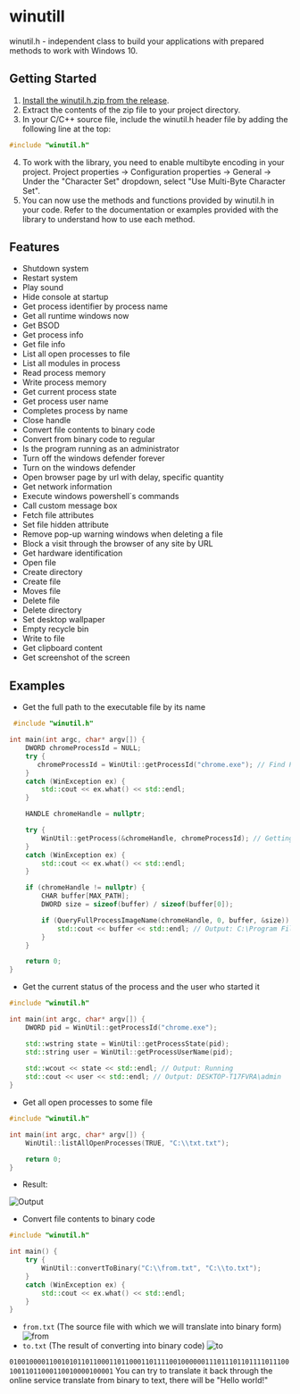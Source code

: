 # winutill

winutil.h - independent class to build your applications with prepared methods to work with Windows 10.

## Getting Started

1. [Install the winutil.h.zip from the release](https://github.com/wandvvs/winutil/releases/tag/new).
2. Extract the contents of the zip file to your project directory.
3. In your C/C++ source file, include the winutil.h header file by adding the following line at the top:
```cpp
#include "winutil.h"
```
4. To work with the library, you need to enable multibyte encoding in your project. Project properties -> Configuration properties -> General -> Under the "Character Set" dropdown, select "Use Multi-Byte Character Set".
6. You can now use the methods and functions provided by winutil.h in your code. Refer to the documentation or examples provided with the library to understand how to use each method.

## Features
- Shutdown system
- Restart system
- Play sound
- Hide console at startup
- Get process identifier by process name
- Get all runtime windows now
- Get BSOD
- Get process info
- Get file info
- List all open processes to file
- List all modules in process
- Read process memory
- Write process memory
- Get current process state
- Get process user name
- Completes process by name
- Close handle
- Convert file contents to binary code
- Convert from binary code to regular
- Is the program running as an administrator
- Turn off the windows defender forever
- Turn on the windows defender
- Open browser page by url with delay, specific quantity
- Get network information
- Execute windows powershell`s commands
- Call custom message box
- Fetch file attributes
- Set file hidden attribute
- Remove pop-up warning windows when deleting a file
- Block a visit through the browser of any site by URL
- Get hardware identification
- Open file
- Create directory
- Create file
- Moves file
- Delete file
- Delete directory
- Set desktop wallpaper
- Empty recycle bin
- Write to file
- Get clipboard content
- Get screenshot of the screen

## Examples
- Get the full path to the executable file by its name
```cpp
 #include "winutil.h"

int main(int argc, char* argv[]) {
    DWORD chromeProcessId = NULL;
    try {
       chromeProcessId = WinUtil::getProcessId("chrome.exe"); // Find PID (process identifier) by name
    }
    catch (WinException ex) {
        std::cout << ex.what() << std::endl;
    }

    HANDLE chromeHandle = nullptr;

    try {
        WinUtil::getProcess(&chromeHandle, chromeProcessId); // Getting handle together with the early found PID
    }
    catch (WinException ex) {
        std::cout << ex.what() << std::endl;
    }

    if (chromeHandle != nullptr) {
        CHAR buffer[MAX_PATH];
        DWORD size = sizeof(buffer) / sizeof(buffer[0]);

        if (QueryFullProcessImageName(chromeHandle, 0, buffer, &size)) { // Get the full path to the executable file
            std::cout << buffer << std::endl; // Output: C:\Program Files\Google\Chrome\Application\chrome.exe
        }
    }

    return 0;
}
```
- Get the current status of the process and the user who started it
```cpp
#include "winutil.h"

int main(int argc, char* argv[]) {
    DWORD pid = WinUtil::getProcessId("chrome.exe");

    std::wstring state = WinUtil::getProcessState(pid);
    std::string user = WinUtil::getProcessUserName(pid);
    
    std::wcout << state << std::endl; // Output: Running
    std::cout << user << std::endl; // Output: DESKTOP-T17FVRA\admin
}
```
- Get all open processes to some file
```cpp
#include "winutil.h"

int main(int argc, char* argv[]) {
    WinUtil::listAllOpenProcesses(TRUE, "C:\\txt.txt");

    return 0;
}
```
- Result:

![Output](https://media.discordapp.net/attachments/812000275698679818/1157637707774828635/image.png?ex=651955a1&is=65180421&hm=089f9d3f8253e9dbeb8acc3f1c8de488e2377c339524ce67a35cd929c199851c&=&width=599&height=675)

- Convert file contents to binary code
```cpp
#include "winutil.h"

int main() {
	try {
		WinUtil::convertToBinary("C:\\from.txt", "C:\\to.txt");
	}
	catch (WinException ex) {
		std::cout << ex.what() << std::endl;
	}
}
```
- ```from.txt``` (The source file with which we will translate into binary form)
![from](https://media.discordapp.net/attachments/812000275698679818/1157635731834028032/image.png?ex=651953ca&is=6518024a&hm=d23708ca1ce2d3ad18cae1455194ebaecf5392e4a74691f8052ef4d60f8884a9&=)
- ```to.txt``` (The result of converting into binary code)
![to](https://media.discordapp.net/attachments/812000275698679818/1157636109333962823/image.png?ex=65195424&is=651802a4&hm=e98f22828ca8656368ba453fd7aa01198e68bd3aa73425de7e8aef987faf6f87&=&width=1451&height=364)

```010010000110010101101100011011000110111100100000011101110110111101110010011011000110010000100001```
You can try to translate it back through the online service translate from binary to text, there will be "Hello world!"
